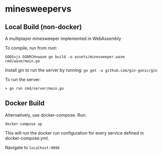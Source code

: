 # minesweepervs


## Local Build (non-docker)
A multiplayer minesweeper implemented in WebAssembly

To compile, run from root:

```
GOOS=js GOARCH=wasm go build -o assets/minesweeper.wasm cmd/wasm/main.go
```

Install gin to run the server by running:
`go get -u github.com/gin-gonic/gin`

To run the server:
```
> go run cmd/server/main.go
```


## Docker Build 
Alternatively, use docker-compose. Run:

```
docker-compose up
```

This will run the docker run configuration for every service defined in docker-compose.yml. 

Navigate to `localhost:9090`
